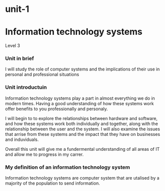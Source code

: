 # unit-1

# Information technology systems
Level 3

### Unit in brief
I will study the role of computer systems and the implications of their use in personal and professional situations

### Unit introductuin
Information technology systems play a part in almost everything we do in modern times. Having a good understanding of how these systems work offer benefits to you professionally and personaly. 

I will begin to to explore the relationships between hardware and software, and how these systems work both individually and together, along with the relationship between the user and the system. I will also examine the issues that arrise from these systems and the impact that they have on businesses and induviduals.

Overall this unit will give me a fundermental understanding of all areas of IT and allow me to progress in my carrer.

### My definition of an information technology system
Information technology systems are computer system that are utalised by a majority of the population to send information.
